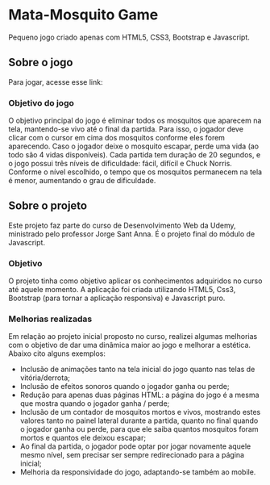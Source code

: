 # Mata-Mosquito Game
Pequeno jogo criado apenas com HTML5, CSS3, Bootstrap e Javascript.

## Sobre o jogo
Para jogar, acesse esse link:
### Objetivo do jogo
O objetivo principal do jogo é eliminar todos os mosquitos que aparecem na tela, mantendo-se vivo até o final da partida. Para isso, o jogador deve clicar com o cursor em cima dos mosquitos conforme eles forem aparecendo. Caso o jogador deixe o mosquito escapar, perde uma vida (ao todo são 4 vidas disponíveis). Cada partida tem duração de 20 segundos, e o jogo possui três níveis de dificuldade: fácil, difícil e Chuck Norris. Conforme o nível escolhido, o tempo que os mosquitos permanecem na tela é menor, aumentando o grau de dificuldade.

## Sobre o projeto
Este projeto faz parte do curso de Desenvolvimento Web da Udemy, ministrado pelo professor Jorge Sant Anna. É o projeto final do módulo de Javascript.
### Objetivo
O projeto tinha como objetivo aplicar os conhecimentos adquiridos no curso até aquele momento. A aplicação foi criada utilizando HTML5, Css3, Bootstrap (para tornar a aplicação responsiva) e Javascript puro.
### Melhorias realizadas
Em relação ao projeto inicial proposto no curso, realizei algumas melhorias com o objetivo de dar uma dinâmica maior ao jogo e melhorar a estética. Abaixo cito alguns exemplos:
- Inclusão de animações tanto na tela inicial do jogo quanto nas telas de vitória/derrota;
- Inclusão de efeitos sonoros quando o jogador ganha ou perde;
- Redução para apenas duas páginas HTML: a página do jogo é a mesma que mostra quando o jogador ganha / perde;
- Inclusão de um contador de mosquitos mortos e vivos, mostrando estes valores tanto no painel lateral durante a partida, quanto no final quando o jogador ganha ou perde, para que ele saiba quantos mosquitos foram mortos e quantos ele deixou escapar;
- Ao final da partida, o jogador pode optar por jogar novamente aquele mesmo nível, sem precisar ser sempre redirecionado para a página inicial;
- Melhoria da responsividade do jogo, adaptando-se também ao mobile.



